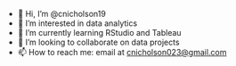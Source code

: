 - 👋 Hi, I’m @cnicholson19
- 👀 I’m interested in data analytics
- 🌱 I’m currently learning RStudio and Tableau
- 💞️ I’m looking to collaborate on data projects
- 📫 How to reach me: email at cnicholson023@gmail.com

<!---
cnicholson19/cnicholson19 is a ✨ special ✨ repository because its `README.md` (this file) appears on your GitHub profile.
You can click the Preview link to take a look at your changes.
--->
